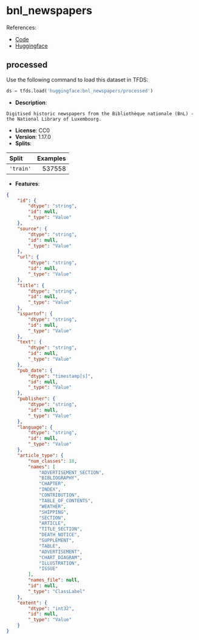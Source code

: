 # bnl_newspapers

References:

*   [Code](https://github.com/huggingface/datasets/blob/master/datasets/bnl_newspapers)
*   [Huggingface](https://huggingface.co/datasets/bnl_newspapers)


## processed


Use the following command to load this dataset in TFDS:

```python
ds = tfds.load('huggingface:bnl_newspapers/processed')
```

*   **Description**:

```
Digitised historic newspapers from the Bibliothèque nationale (BnL) - the National Library of Luxembourg.
```

*   **License**: CC0
*   **Version**: 1.17.0
*   **Splits**:

Split  | Examples
:----- | -------:
`'train'` | 537558

*   **Features**:

```json
{
    "id": {
        "dtype": "string",
        "id": null,
        "_type": "Value"
    },
    "source": {
        "dtype": "string",
        "id": null,
        "_type": "Value"
    },
    "url": {
        "dtype": "string",
        "id": null,
        "_type": "Value"
    },
    "title": {
        "dtype": "string",
        "id": null,
        "_type": "Value"
    },
    "ispartof": {
        "dtype": "string",
        "id": null,
        "_type": "Value"
    },
    "text": {
        "dtype": "string",
        "id": null,
        "_type": "Value"
    },
    "pub_date": {
        "dtype": "timestamp[s]",
        "id": null,
        "_type": "Value"
    },
    "publisher": {
        "dtype": "string",
        "id": null,
        "_type": "Value"
    },
    "language": {
        "dtype": "string",
        "id": null,
        "_type": "Value"
    },
    "article_type": {
        "num_classes": 18,
        "names": [
            "ADVERTISEMENT_SECTION",
            "BIBLIOGRAPHY",
            "CHAPTER",
            "INDEX",
            "CONTRIBUTION",
            "TABLE_OF_CONTENTS",
            "WEATHER",
            "SHIPPING",
            "SECTION",
            "ARTICLE",
            "TITLE_SECTION",
            "DEATH_NOTICE",
            "SUPPLEMENT",
            "TABLE",
            "ADVERTISEMENT",
            "CHART_DIAGRAM",
            "ILLUSTRATION",
            "ISSUE"
        ],
        "names_file": null,
        "id": null,
        "_type": "ClassLabel"
    },
    "extent": {
        "dtype": "int32",
        "id": null,
        "_type": "Value"
    }
}
```


